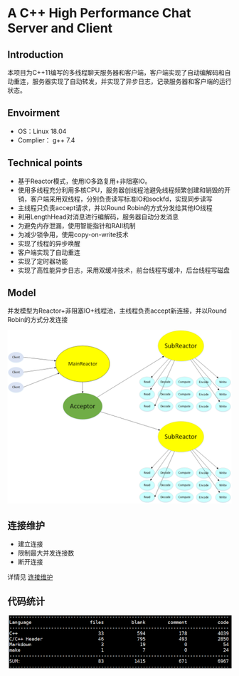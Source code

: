 # A C++ High Performance Chat Server and Client

## Introduction

本项目为C++11编写的多线程聊天服务器和客户端，客户端实现了自动编解码和自动重连，服务器实现了自动转发，并实现了异步日志，记录服务器和客户端的运行状态。

## Envoirment

* OS：Linux 18.04 	
* Complier： g++ 7.4

## Technical points

* 基于Reactor模式，使用IO多路复用+非阻塞IO。
* 使用多线程充分利用多核CPU，服务器创线程池避免线程频繁创建和销毁的开销，客户端采用双线程，分别负责读写标准IO和sockfd，实现同步读写
* 主线程只负责accept请求，并以Round Robin的方式分发给其他IO线程
* 利用LengthHead对消息进行编解码，服务器自动分发消息
* 为避免内存泄漏，使用智能指针和RAII机制
* 为减少锁争用，使用copy-on-write技术
* 实现了线程的异步唤醒
* 客户端实现了自动重连
* 实现了定时器功能
* 实现了高性能异步日志，采用双缓冲技术，前台线程写缓冲，后台线程写磁盘

## Model

并发模型为Reactor+非阻塞IO+线程池，主线程负责accept新连接，并以Round Robin的方式分发连接

![并发模型](https://github.com/duyongtju/Chat/blob/master/datum/model.png)



## 连接维护

* 建立连接
* 限制最大并发连接数
* 断开连接

详情见 [连接维护](https://github.com/duyongtju/Chat/blob/master/%E8%BF%9E%E6%8E%A5%E7%BB%B4%E6%8A%A4.md)

## 代码统计

![cloc](https://github.com/duyongtju/Chat/blob/master/datum/cloc.png)
